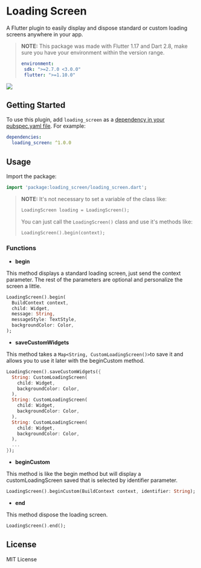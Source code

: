 # Loading Screen

A Flutter plugin to easily display and dispose standard or custom loading screens anywhere in your app.

>**NOTE:** This package was made with Flutter 1.17 and Dart 2.8, make sure you have your environment within the version range.
>```yaml
>environment:
>  sdk: ">=2.7.0 <3.0.0"
>  flutter: ">=1.10.0"
>```

![](https://raw.githubusercontent.com/JosLuna98/loading_screen/master/screenshots/untitled.gif)

## Getting Started

To use this plugin, add `loading_screen` as a [dependency in your pubspec.yaml file](https://flutter.io/platform-plugins/). For example:

```yaml
dependencies:
  loading_screen: ^1.0.0
```

## Usage

Import the package:
```dart
import 'package:loading_screen/loading_screen.dart';
```

>**NOTE:** It's not necessary to set a variable of the class like:
>```dart
>LoadingScreen loading = LoadingScreen();
>```
>You can just call the `LoadingScreen()` class and use it's methods like:
>```dart
>LoadingScreen().begin(context);
>```

### Functions

* **begin**

This method displays a standard loading screen, just send the context parameter. The rest of the parameters are optional and personalize the screen a little.

```dart
LoadingScreen().begin(
  BuildContext context,
  child: Widget,
  message: String,
  messageStyle: TextStyle,
  backgroundColor: Color,
);
```

* **saveCustomWidgets**

This method takes a `Map<String, CustomLoadingScreen()>`to save it and allows you to use it later with the beginCustom method.

```dart
LoadingScreen().saveCustomWidgets({
  String: CustomLoadingScreen(
    child: Widget, 
    backgroundColor: Color,
  ),
  String: CustomLoadingScreen(
    child: Widget, 
    backgroundColor: Color,
  ),
  String: CustomLoadingScreen(
    child: Widget, 
    backgroundColor: Color,
  ),
  ...
});
```

* **beginCustom**

This method is like the begin method but will display a customLoadingScreen saved that is selected by identifier parameter.

```dart
LoadingScreen().beginCustom(BuildContext context, identifier: String);
```

* **end**

This method dispose the loading screen.

```dart
LoadingScreen().end();
```

##  License

MIT License
